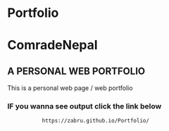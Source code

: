 # Portfolio

# ComradeNepal

## A PERSONAL WEB PORTFOLIO

This is a personal web page / web portfolio 


### IF you wanna see output click the link below

               https://zabru.github.io/Portfolio/
